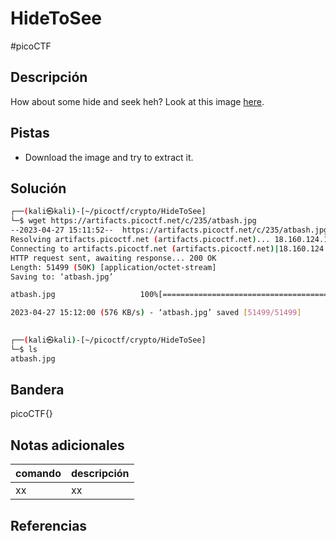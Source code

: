 # HideToSee
#picoCTF 
## Descripción
How about some hide and seek heh? Look at this image [here](https://artifacts.picoctf.net/c/235/atbash.jpg).

## Pistas 
+ Download the image and try to extract it.

## Solución
```bash 
┌──(kali㉿kali)-[~/picoctf/crypto/HideToSee]
└─$ wget https://artifacts.picoctf.net/c/235/atbash.jpg 
--2023-04-27 15:11:52--  https://artifacts.picoctf.net/c/235/atbash.jpg
Resolving artifacts.picoctf.net (artifacts.picoctf.net)... 18.160.124.119, 18.160.124.108, 18.160.124.38, ...
Connecting to artifacts.picoctf.net (artifacts.picoctf.net)|18.160.124.119|:443... connected.
HTTP request sent, awaiting response... 200 OK
Length: 51499 (50K) [application/octet-stream]
Saving to: ‘atbash.jpg’

atbash.jpg                   100%[=============================================>]  50.29K  --.-KB/s    in 0.09s   

2023-04-27 15:12:00 (576 KB/s) - ‘atbash.jpg’ saved [51499/51499]

                                                                                                                   
┌──(kali㉿kali)-[~/picoctf/crypto/HideToSee]
└─$ ls
atbash.jpg
```

## Bandera
picoCTF{}

## Notas adicionales
| comando | descripción |
|------------|---------------|
| xx | xx |

## Referencias
